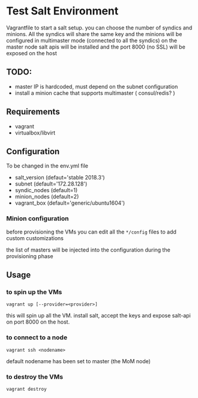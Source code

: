 # Test Salt Environment

Vagrantfile to start a salt setup. 
you can choose the number of syndics and minions. 
All the syndics will share the same key and the minions will be configured in multimaster mode (connected to all the syndics)
on the master node salt apis will be installed and the port 8000 (no SSL) will be exposed on the host

## TODO: 

* master IP is hardcoded, must depend on the subnet configuration
* install a minion cache that supports multimaster ( consul/redis? )

## Requirements

* vagrant
* virtualbox/libvirt

## Configuration

To be changed in the env.yml file

* salt_version (defaut='stable 2018.3')
* subnet  (default='172.28.128')
* syndic_nodes (default=1)
* minion_nodes (default=2)
* vagrant_box (default='generic/ubuntu1604')

### Minion configuration

before provisioning the VMs you can edit all the `*/config` files to add custom customizations

the list of masters will be injected into the configuration during the provisioning phase

## Usage

### to spin up the VMs

```
vagrant up [--provider=<provider>]
```

this will spin up all the VM. install salt, accept the keys and expose salt-api on port 8000 on the host.

### to connect to a node

```
vagrant ssh <nodename>
```

default nodename has been set to master (the MoM node)

### to destroy the VMs

```
vagrant destroy
```

